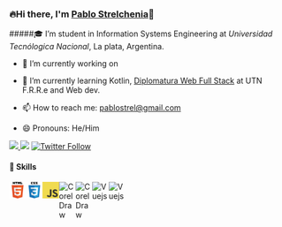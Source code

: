 ### 🔥Hi there, I'm [Pablo Strelchenia][Linkedin]👋
#####🎓 I’m student in Information Systems Engineering at _Universidad Tecnólogica Nacional_, La plata, Argentina.

- 🔭 I’m currently working on  
- 🌱 I’m currently learning Kotlin, [Diplomatura Web Full Stack][FullStack] at UTN F.R.R.e and Web dev.

- 📫 How to reach me: pablostrel@gmail.com
- 😄 Pronouns: He/Him
<!-- - 👯 I’m looking to collaborate on
- 🤔 I’m looking for help with
- 💬 Ask me about   -->

[<img width="30px" src=https://cdn.icon-icons.com/icons2/2429/PNG/512/whatsapp_logo_icon_147205.png /> ][WhatsApp][<img width="30px" src=https://cdn.icon-icons.com/icons2/1211/PNG/512/1491579542-yumminkysocialmedia22_83078.png />][Twitter] [![Twitter Follow](https://img.shields.io/twitter/follow/pablastrel?color=%231DA1F2&label=%40pablastrel&logo=twitter&logoColor=%231DA1F2&style=flat-square)](https://twitter.com/pablastrel)  

[WhatsApp]:https://api.whatsapp.com/send/?phone=542214371059&text&app_absent=0
[Twitter]: https://twitter.com/pablastrel
[FullStack]: https://www.elearning-total.com/campus/pluginfile.php/347666/mod_resource/content/1/Programa_Diplomatura_Programacion_Fullstack.pdf
[linkedin]: https://www.linkedin.com/in/pablo-strelchenia/

#### 🚀 Skills
<img align="left" alt="HTML5" width="30px" src="https://raw.githubusercontent.com/github/explore/80688e429a7d4ef2fca1e82350fe8e3517d3494d/topics/html/html.png" /><img align="left" alt="CSS3" width="30px" src="https://raw.githubusercontent.com/github/explore/80688e429a7d4ef2fca1e82350fe8e3517d3494d/topics/css/css.png" /><img align="left" alt="JavaScript" width="30px" src="https://raw.githubusercontent.com/github/explore/80688e429a7d4ef2fca1e82350fe8e3517d3494d/topics/javascript/javascript.png" /><img align="left" width="30px" alt="CorelDraw" src="https://seeklogo.com/images/C/corel-draw-2020-logo-270FEE465B-seeklogo.com.png" /><img align="left" width="30px" alt="CorelDraw" src="https://cdn.icon-icons.com/icons2/2415/PNG/512/bootstrap_plain_logo_icon_146619.png" /><img align="left" width="30px" alt="Vuejs" src="https://upload.wikimedia.org/wikipedia/commons/thumb/3/3f/Git_icon.svg/1200px-Git_icon.svg.png" /><img align="left" width="30px" alt="Vuejs" src="https://upload.wikimedia.org/wikipedia/commons/thumb/9/95/Vue.js_Logo_2.svg/1184px-Vue.js_Logo_2.svg.png" /> 